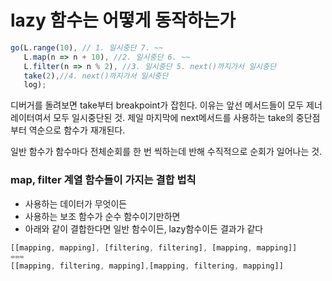 # lazy 함수는 어떻게 동작하는가

 

```js 
go(L.range(10), // 1. 일시중단 7. ~~ 
   L.map(n => n + 10), //2. 일시중단 6. ~~
   L.filter(n => n % 2), //3. 일시중단 5. next()까지가서 일시중단
   take(2),//4. next()까지가서 일시중단
   log);
```

디버거를 돌려보면 take부터 breakpoint가 잡힌다. 이유는 앞선 메서드들이 모두 제너레이터여서 모두 일시중단된 것. 제일 마지막에 next메서드를 사용하는 take의 중단점부터 역순으로 함수가 재개된다.

일반 함수가 함수마다 전체순회를 한 번 씩하는데 반해 수직적으로 순회가 일어나는 것. 



### map, filter 계열 함수들이 가지는  결합 법칙

- 사용하는 데이터가 무엇이든
- 사용하는 보조 함수가 순수 함수이기만하면
- 아래와 같이 결합한다면 일반 함수이든, lazy함수이든 결과가 같다

```js
[[mapping, mapping], [filtering, filtering], [mapping, mapping]]
===
[[mapping, filtering, mapping],[mapping, filtering, mapping]]
```

